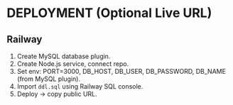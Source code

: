 
# DEPLOYMENT (Optional Live URL)

## Railway
1) Create MySQL database plugin.
2) Create Node.js service, connect repo.
3) Set env: PORT=3000, DB_HOST, DB_USER, DB_PASSWORD, DB_NAME (from MySQL plugin).
4) Import `ddl.sql` using Railway SQL console.
5) Deploy -> copy public URL.
